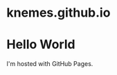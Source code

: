 # knemes.github.io

<html>
<body>
<h1>Hello World</h1>
<p>I'm hosted with GitHub Pages.</p>
</body>
</html>
